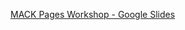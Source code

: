 [MACK Pages Workshop - Google Slides](https://docs.google.com/presentation/d/1ai09GMuAigZhbtjtVecfB_ssMGXyszyH-kiAxwY8vn4/edit#slide=id.p)
